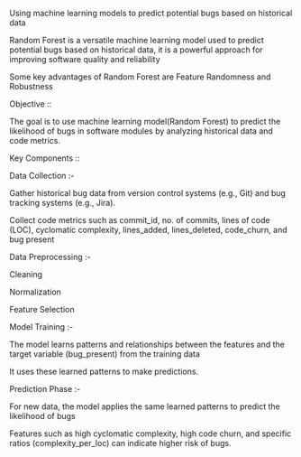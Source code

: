 Using machine learning models to predict potential bugs based on historical data 

Random Forest is a versatile machine learning model used to predict potential bugs based on historical data, it is a powerful approach for improving software quality and reliability 

Some key advantages of Random Forest are Feature Randomness and Robustness 

Objective :: 

The goal is to use machine learning model(Random Forest) to predict the likelihood of bugs in software modules by analyzing historical data and code metrics.  

Key Components :: 

Data Collection :-  

Gather historical bug data from version control systems (e.g., Git) and bug tracking systems (e.g., Jira).  

Collect code metrics such as commit_id, no. of commits, lines of code (LOC), cyclomatic complexity, lines_added, lines_deleted, code_churn, and bug present  

Data Preprocessing :-  

Cleaning 

Normalization 

Feature Selection 

 

Model Training :- 

 

The model learns patterns and relationships between the features and the target variable (bug_present) from the training data 

It uses these learned patterns to make predictions. 

Prediction Phase :-  

For new data, the model applies the same learned patterns to predict the likelihood of bugs 

Features such as high cyclomatic complexity, high code churn, and specific ratios (complexity_per_loc) can indicate higher risk of bugs. 

